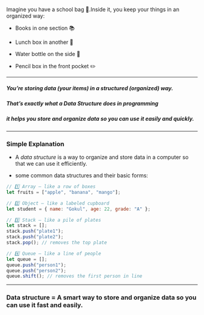 Imagine you have a school bag 🎒.Inside it, you keep your things in an organized way:

- Books in one section 📚

- Lunch box in another 🍱

- Water bottle on the side 🧴

- Pencil box in the front pocket ✏️
---

##### You’re storing data (your items) in a structured (organized) way.
##### That’s exactly what a Data Structure does in programming
##### it helps you store and organize data so you can use it easily and quickly.

---
### Simple Explanation
- A *data structure* is a way to organize and store data in a computer so that we can use it efficiently.

- some common data structures and their basic forms:
 ```js
// 1️⃣ Array – like a row of boxes
let fruits = ["apple", "banana", "mango"];

// 2️⃣ Object – like a labeled cupboard
let student = { name: "Gokul", age: 22, grade: "A" };

// 3️⃣ Stack – like a pile of plates
let stack = [];
stack.push("plate1");
stack.push("plate2");
stack.pop(); // removes the top plate

// 4️⃣ Queue – like a line of people
let queue = [];
queue.push("person1");
queue.push("person2");
queue.shift(); // removes the first person in line

```
---
### Data structure = A smart way to store and organize data so you can use it fast and easily.
